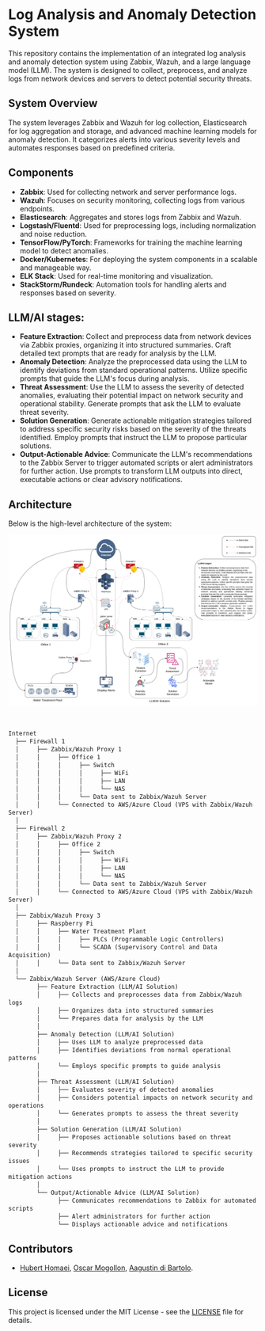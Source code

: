 # Log Analysis and Anomaly Detection System

This repository contains the implementation of an integrated log analysis and anomaly detection system using Zabbix, Wazuh, and a large language model (LLM). The system is designed to collect, preprocess, and analyze logs from network devices and servers to detect potential security threats. 

## System Overview 

The system leverages Zabbix and Wazuh for log collection, Elasticsearch for log aggregation and storage, and advanced machine learning models for anomaly detection. It categorizes alerts into various severity levels and automates responses based on predefined criteria.

## Components

- **Zabbix**: Used for collecting network and server performance logs.
- **Wazuh**: Focuses on security monitoring, collecting logs from various endpoints.
- **Elasticsearch**: Aggregates and stores logs from Zabbix and Wazuh.
- **Logstash/Fluentd**: Used for preprocessing logs, including normalization and noise reduction.
- **TensorFlow/PyTorch**: Frameworks for training the machine learning model to detect anomalies.
- **Docker/Kubernetes**: For deploying the system components in a scalable and manageable way.
- **ELK Stack**: Used for real-time monitoring and visualization.
- **StackStorm/Rundeck**: Automation tools for handling alerts and responses based on severity.


## LLM/AI stages:
- **Feature Extraction**: Collect and preprocess data from network devices via Zabbix proxies, organizing it into structured summaries. Craft detailed text prompts that are ready for analysis by the LLM.
- **Anomaly Detection**: Analyze the preprocessed data using the LLM to identify deviations from standard operational patterns. Utilize specific prompts that guide the LLM's focus during analysis.
- **Threat Assessment**: Use the LLM to assess the severity of detected anomalies, evaluating their potential impact on network security and operational stability. Generate prompts that ask the LLM to evaluate threat severity.
- **Solution Generation**: Generate actionable mitigation strategies tailored to address specific security risks based on the severity of the threats identified. Employ prompts that instruct the LLM to propose particular solutions.
- **Output-Actionable Advice**: Communicate the LLM's recommendations to the Zabbix Server to trigger automated scripts or alert administrators for further action. Use prompts to transform LLM outputs into direct, executable actions or clear advisory notifications.


## Architecture

Below is the high-level architecture of the system:

![Architecture Diagram](./CyberDiagram.webp)

```plaintext


```

```plaintext
Internet
  ├── Firewall 1
  │     ├── Zabbix/Wazuh Proxy 1
  │     │     ├── Office 1
  │     │     │     ├── Switch
  │     │     │     │     ├── WiFi
  │     │     │     │     ├── LAN
  │     │     │     │     └── NAS
  │     │     │     └── Data sent to Zabbix/Wazuh Server
  │     │     └── Connected to AWS/Azure Cloud (VPS with Zabbix/Wazuh Server)
  │
  ├── Firewall 2
  │     ├── Zabbix/Wazuh Proxy 2
  │     │     ├── Office 2
  │     │     │     ├── Switch
  │     │     │     │     ├── WiFi
  │     │     │     │     ├── LAN
  │     │     │     │     └── NAS
  │     │     │     └── Data sent to Zabbix/Wazuh Server
  │     │     └── Connected to AWS/Azure Cloud (VPS with Zabbix/Wazuh Server)
  │
  ├── Zabbix/Wazuh Proxy 3
  │     ├── Raspberry Pi
  │     │     ├── Water Treatment Plant
  │     │     │     ├── PLCs (Programmable Logic Controllers)
  │     │     │     └── SCADA (Supervisory Control and Data Acquisition)
  │     │     └── Data sent to Zabbix/Wazuh Server
  │
  └── Zabbix/Wazuh Server (AWS/Azure Cloud)
        ├── Feature Extraction (LLM/AI Solution)
        │     ├── Collects and preprocesses data from Zabbix/Wazuh logs
        │     ├── Organizes data into structured summaries
        │     └── Prepares data for analysis by the LLM
        │
        ├── Anomaly Detection (LLM/AI Solution)
        │     ├── Uses LLM to analyze preprocessed data
        │     ├── Identifies deviations from normal operational patterns
        │     └── Employs specific prompts to guide analysis
        │
        ├── Threat Assessment (LLM/AI Solution)
        │     ├── Evaluates severity of detected anomalies
        │     ├── Considers potential impacts on network security and operations
        │     └── Generates prompts to assess the threat severity
        │
        ├── Solution Generation (LLM/AI Solution)
        │     ├── Proposes actionable solutions based on threat severity
        │     ├── Recommends strategies tailored to specific security issues
        │     └── Uses prompts to instruct the LLM to provide mitigation actions
        │
        └── Output/Actionable Advice (LLM/AI Solution)
              ├── Communicates recommendations to Zabbix for automated scripts
              ├── Alert administrators for further action
              └── Displays actionable advice and notifications

```
## Contributors

- [Hubert Homaei](https://github.com/homaei), [Oscar Mogollon](https://github.com/omogollo2), [Aagustin di Bartolo](https://github.com/Jacklamotta).
  
## License

This project is licensed under the MIT License - see the [LICENSE](LICENSE) file for details.
